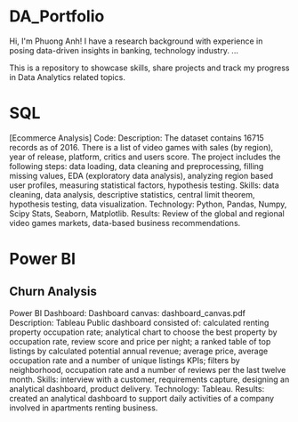 # DA_Portfolio
Hi, I'm Phuong Anh! I have a research background with experience in posing data-driven insights in banking, technology industry. ...

This is a repository to showcase skills, share projects and track my progress in Data Analytics related topics.

# SQL
[Ecommerce Analysis]
Code: 
Description: The dataset contains 16715 records as of 2016. There is a list of video games with sales (by region), year of release, platform, critics and users score. The project includes the following steps: data loading, data cleaning and preprocessing, filling missing values, EDA (exploratory data analysis), analyzing region based user profiles, measuring statistical factors, hypothesis testing.
Skills: data cleaning, data analysis, descriptive statistics, central limit theorem, hypothesis testing, data visualization.
Technology: Python, Pandas, Numpy, Scipy Stats, Seaborn, Matplotlib.
Results: Review of the global and regional video games markets, data-based business recommendations.

# Power BI

## Churn Analysis
Power BI Dashboard: 
Dashboard canvas: dashboard_canvas.pdf
Description: Tableau Public dashboard consisted of: calculated renting property occupation rate; analytical chart to choose the best property by occupation rate, review score and price per night; a ranked table of top listings by calculated potential annual revenue; average price, average occupation rate and a number of unique listings KPIs; filters by neighborhood, occupation rate and a number of reviews per the last twelve month.
Skills: interview with a customer, requirements capture, designing an analytical dashboard, product delivery.
Technology: Tableau.
Results: created an analytical dashboard to support daily activities of a company involved in apartments renting business.

## 
